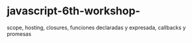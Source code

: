 # javascript-6th-workshop-
scope, hosting, closures, funciones declaradas y expresada, callbacks y promesas
